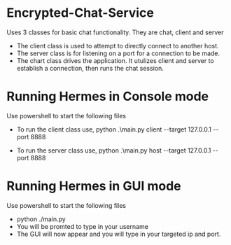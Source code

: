 # Encrypted-Chat-Service
Uses 3 classes for basic chat functionality. They are chat, client and server
* The client class is used to attempt to directly connect to another host.
* The server class is for listening on a port for a connection to be made.
* The chart class drives the application. It utulizes client and server to establish a connection, then runs the chat session.

# Running Hermes in Console mode
Use powershell to start the following files

* To run the client class use,
python .\main.py client --target 127.0.0.1 --port 8888

* To run the server class use,
python .\main.py host --target 127.0.0.1 --port 8888

# Running Hermes in GUI mode
Use powershell to start the following files

* python ./main.py 
* You will be promted to type in your username
* The GUI will now appear and you will type in your targeted ip and port.
